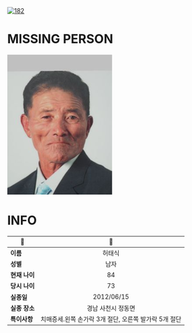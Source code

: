 [![182](https://img.shields.io/badge/%EC%8B%A4%EC%A2%85%EC%8B%A0%EA%B3%A0%EB%8A%94%20%EA%B5%AD%EB%B2%88%EC%97%86%EC%9D%B4-182-blue)](http://safe182.go.kr/index.do)

# MISSING PERSON

<img src="./missing_person.jpg">

# INFO

|🔑|💎|
|--|:--:|
|**이름**|허태식|
|**성별**|남자|
|**현재 나이**|84|
|**당시 나이**|73|
|**실종일**|2012/06/15|
|**실종 장소**|경남 사천시 정동면 |
|**특이사항**|치매증세.왼쪽 손가락 3개 절단, 오른쪽 발가락 5개 절단|
